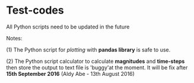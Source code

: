 # Test-codes

All Python scripts need to be updated in the future

Notes:

(1) The Python script for _plotting_ with __pandas library__ is safe to use.

(2) The Python script calculator to calculate __magnitudes__ and __time-steps__ then store the output to text file is 'buggy'at the moment. It will be fix after __15th September 2016__ (Aldy Abe - 13th August 2016)
